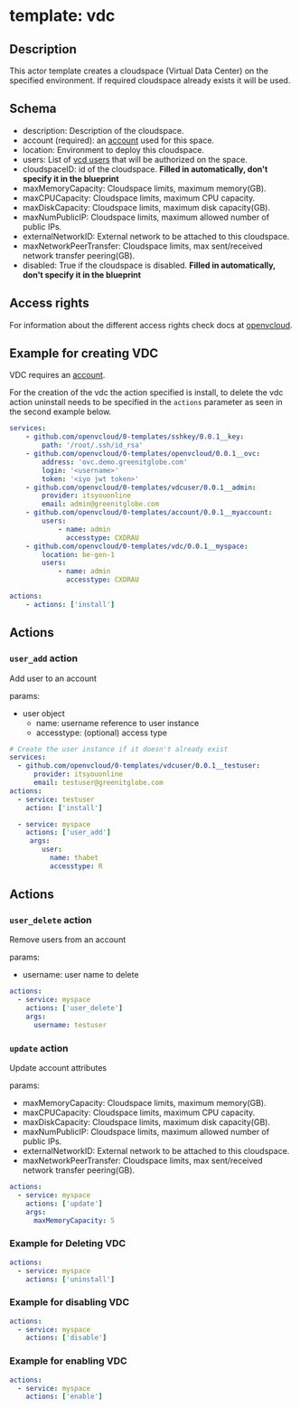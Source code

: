 # template: vdc

## Description

This actor template creates a cloudspace (Virtual Data Center) on the specified environment. If required cloudspace already exists it will be used.

## Schema

- description: Description of the cloudspace.
- account (required): an [account](../account) used for this space.
- location: Environment to deploy this cloudspace.
- users: List of [vcd users](#vdc-user) that will be authorized on the space.
- cloudspaceID: id of the cloudspace. **Filled in automatically, don't specify it in the blueprint**
- maxMemoryCapacity: Cloudspace limits, maximum memory(GB).
- maxCPUCapacity: Cloudspace limits, maximum CPU capacity.
- maxDiskCapacity: Cloudspace limits, maximum disk capacity(GB).
- maxNumPublicIP: Cloudspace limits, maximum allowed number of public IPs.
- externalNetworkID: External network to be attached to this cloudspace.
- maxNetworkPeerTransfer: Cloudspace limits, max sent/received network transfer peering(GB).
- disabled: True if the cloudspace is disabled. **Filled in automatically, don't specify it in the blueprint**

## Access rights

For information about the different access rights check docs at [openvcloud](https://github.com/0-complexity/openvcloud/blob/2.1.7/docs/EndUserPortal/Authorization/AuthorizationModel.md).

## Example for creating VDC

VDC requires an [account](../account).

For the creation of the vdc the action specified is install, to delete the vdc action uninstall needs to be specified in the `actions` parameter as seen in the second example below.

```yaml
services:
    - github.com/openvcloud/0-templates/sshkey/0.0.1__key:
        path: '/root/.ssh/id_rsa'
    - github.com/openvcloud/0-templates/openvcloud/0.0.1__ovc:
        address: 'ovc.demo.greenitglobe.com'
        login: '<username>'
        token: '<iyo jwt token>'
    - github.com/openvcloud/0-templates/vdcuser/0.0.1__admin:
        provider: itsyouonline
        email: admin@greenitglobe.com
    - github.com/openvcloud/0-templates/account/0.0.1__myaccount:
        users:
            - name: admin
              accesstype: CXDRAU
    - github.com/openvcloud/0-templates/vdc/0.0.1__myspace:
        location: be-gen-1
        users:
            - name: admin
              accesstype: CXDRAU

actions:
    - actions: ['install']
```
## Actions
### `user_add` action
Add user to an account

params:
- user object
  - name: username reference to user instance
  - accesstype: (optional) access type

```yaml
# Create the user instance if it doesn't already exist
services:
  - github.com/openvcloud/0-templates/vdcuser/0.0.1__testuser:
      provider: itsyouonline
      email: testuser@greenitglobe.com
actions:
  - service: testuser
    action: ['install']

  - service: myspace
    actions: ['user_add']
     args:
        user:
          name: thabet
          accesstype: R
```

## Actions
### `user_delete` action
Remove users from an account

params:
- username: user name to delete
```yaml
actions:
  - service: myspace
    actions: ['user_delete']
    args:
      username: testuser
```


### `update` action
Update account attributes

params:
- maxMemoryCapacity: Cloudspace limits, maximum memory(GB).
- maxCPUCapacity: Cloudspace limits, maximum CPU capacity.
- maxDiskCapacity: Cloudspace limits, maximum disk capacity(GB).
- maxNumPublicIP: Cloudspace limits, maximum allowed number of public IPs.
- externalNetworkID: External network to be attached to this cloudspace.
- maxNetworkPeerTransfer: Cloudspace limits, max sent/received network transfer peering(GB).

```yaml
actions:
  - service: myspace
    actions: ['update']
    args:
      maxMemoryCapacity: 5
```

### Example for Deleting VDC

```yaml
actions:
  - service: myspace
    actions: ['uninstall']
```

### Example for disabling VDC

```yaml
actions:
  - service: myspace
    actions: ['disable']
```

### Example for enabling VDC
```yaml
actions:
  - service: myspace
    actions: ['enable']
```
